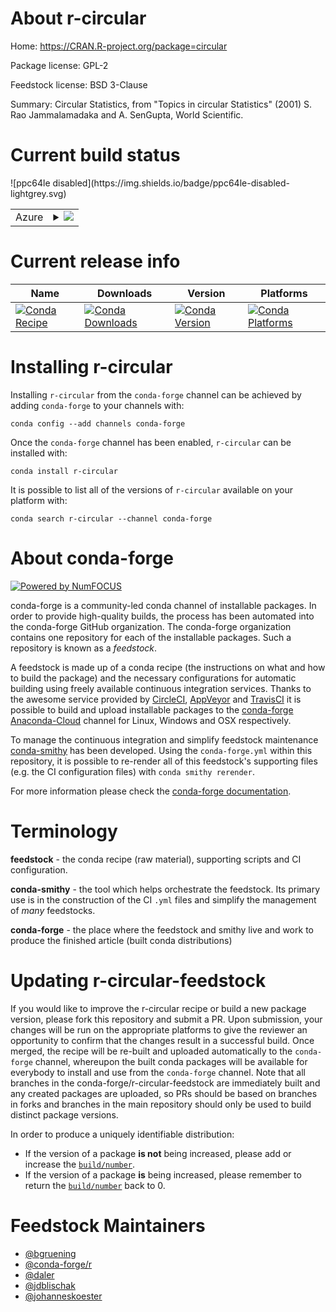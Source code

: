 About r-circular
================

Home: https://CRAN.R-project.org/package=circular

Package license: GPL-2

Feedstock license: BSD 3-Clause

Summary: Circular Statistics, from "Topics in circular Statistics" (2001) S. Rao Jammalamadaka and A. SenGupta, World Scientific.



Current build status
====================


<table>
    
  <tr>
    <td>Azure</td>
    <td>
      <details>
        <summary>
          <a href="https://dev.azure.com/conda-forge/feedstock-builds/_build/latest?definitionId=4189&branchName=master">
            <img src="https://dev.azure.com/conda-forge/feedstock-builds/_apis/build/status/r-circular-feedstock?branchName=master">
          </a>
        </summary>
        <table>
          <thead><tr><th>Variant</th><th>Status</th></tr></thead>
          <tbody><tr>
              <td>linux_r_base3.5.1</td>
              <td>
                <a href="https://dev.azure.com/conda-forge/feedstock-builds/_build/latest?definitionId=4189&branchName=master">
                  <img src="https://dev.azure.com/conda-forge/feedstock-builds/_apis/build/status/r-circular-feedstock?branchName=master&jobName=linux&configuration=linux_r_base3.5.1" alt="variant">
                </a>
              </td>
            </tr><tr>
              <td>linux_r_base3.6</td>
              <td>
                <a href="https://dev.azure.com/conda-forge/feedstock-builds/_build/latest?definitionId=4189&branchName=master">
                  <img src="https://dev.azure.com/conda-forge/feedstock-builds/_apis/build/status/r-circular-feedstock?branchName=master&jobName=linux&configuration=linux_r_base3.6" alt="variant">
                </a>
              </td>
            </tr><tr>
              <td>osx_fortran_compiler_version4r_base3.5.1</td>
              <td>
                <a href="https://dev.azure.com/conda-forge/feedstock-builds/_build/latest?definitionId=4189&branchName=master">
                  <img src="https://dev.azure.com/conda-forge/feedstock-builds/_apis/build/status/r-circular-feedstock?branchName=master&jobName=osx&configuration=osx_fortran_compiler_version4r_base3.5.1" alt="variant">
                </a>
              </td>
            </tr><tr>
              <td>osx_fortran_compiler_version4r_base3.6</td>
              <td>
                <a href="https://dev.azure.com/conda-forge/feedstock-builds/_build/latest?definitionId=4189&branchName=master">
                  <img src="https://dev.azure.com/conda-forge/feedstock-builds/_apis/build/status/r-circular-feedstock?branchName=master&jobName=osx&configuration=osx_fortran_compiler_version4r_base3.6" alt="variant">
                </a>
              </td>
            </tr><tr>
              <td>osx_fortran_compiler_version7r_base3.5.1</td>
              <td>
                <a href="https://dev.azure.com/conda-forge/feedstock-builds/_build/latest?definitionId=4189&branchName=master">
                  <img src="https://dev.azure.com/conda-forge/feedstock-builds/_apis/build/status/r-circular-feedstock?branchName=master&jobName=osx&configuration=osx_fortran_compiler_version7r_base3.5.1" alt="variant">
                </a>
              </td>
            </tr><tr>
              <td>osx_fortran_compiler_version7r_base3.6</td>
              <td>
                <a href="https://dev.azure.com/conda-forge/feedstock-builds/_build/latest?definitionId=4189&branchName=master">
                  <img src="https://dev.azure.com/conda-forge/feedstock-builds/_apis/build/status/r-circular-feedstock?branchName=master&jobName=osx&configuration=osx_fortran_compiler_version7r_base3.6" alt="variant">
                </a>
              </td>
            </tr><tr>
              <td>win_r_base3.5.1</td>
              <td>
                <a href="https://dev.azure.com/conda-forge/feedstock-builds/_build/latest?definitionId=4189&branchName=master">
                  <img src="https://dev.azure.com/conda-forge/feedstock-builds/_apis/build/status/r-circular-feedstock?branchName=master&jobName=win&configuration=win_r_base3.5.1" alt="variant">
                </a>
              </td>
            </tr><tr>
              <td>win_r_base3.6</td>
              <td>
                <a href="https://dev.azure.com/conda-forge/feedstock-builds/_build/latest?definitionId=4189&branchName=master">
                  <img src="https://dev.azure.com/conda-forge/feedstock-builds/_apis/build/status/r-circular-feedstock?branchName=master&jobName=win&configuration=win_r_base3.6" alt="variant">
                </a>
              </td>
            </tr>
          </tbody>
        </table>
      </details>
    </td>
  </tr>
![ppc64le disabled](https://img.shields.io/badge/ppc64le-disabled-lightgrey.svg)
</table>

Current release info
====================

| Name | Downloads | Version | Platforms |
| --- | --- | --- | --- |
| [![Conda Recipe](https://img.shields.io/badge/recipe-r--circular-green.svg)](https://anaconda.org/conda-forge/r-circular) | [![Conda Downloads](https://img.shields.io/conda/dn/conda-forge/r-circular.svg)](https://anaconda.org/conda-forge/r-circular) | [![Conda Version](https://img.shields.io/conda/vn/conda-forge/r-circular.svg)](https://anaconda.org/conda-forge/r-circular) | [![Conda Platforms](https://img.shields.io/conda/pn/conda-forge/r-circular.svg)](https://anaconda.org/conda-forge/r-circular) |

Installing r-circular
=====================

Installing `r-circular` from the `conda-forge` channel can be achieved by adding `conda-forge` to your channels with:

```
conda config --add channels conda-forge
```

Once the `conda-forge` channel has been enabled, `r-circular` can be installed with:

```
conda install r-circular
```

It is possible to list all of the versions of `r-circular` available on your platform with:

```
conda search r-circular --channel conda-forge
```


About conda-forge
=================

[![Powered by NumFOCUS](https://img.shields.io/badge/powered%20by-NumFOCUS-orange.svg?style=flat&colorA=E1523D&colorB=007D8A)](http://numfocus.org)

conda-forge is a community-led conda channel of installable packages.
In order to provide high-quality builds, the process has been automated into the
conda-forge GitHub organization. The conda-forge organization contains one repository
for each of the installable packages. Such a repository is known as a *feedstock*.

A feedstock is made up of a conda recipe (the instructions on what and how to build
the package) and the necessary configurations for automatic building using freely
available continuous integration services. Thanks to the awesome service provided by
[CircleCI](https://circleci.com/), [AppVeyor](https://www.appveyor.com/)
and [TravisCI](https://travis-ci.org/) it is possible to build and upload installable
packages to the [conda-forge](https://anaconda.org/conda-forge)
[Anaconda-Cloud](https://anaconda.org/) channel for Linux, Windows and OSX respectively.

To manage the continuous integration and simplify feedstock maintenance
[conda-smithy](https://github.com/conda-forge/conda-smithy) has been developed.
Using the ``conda-forge.yml`` within this repository, it is possible to re-render all of
this feedstock's supporting files (e.g. the CI configuration files) with ``conda smithy rerender``.

For more information please check the [conda-forge documentation](https://conda-forge.org/docs/).

Terminology
===========

**feedstock** - the conda recipe (raw material), supporting scripts and CI configuration.

**conda-smithy** - the tool which helps orchestrate the feedstock.
                   Its primary use is in the construction of the CI ``.yml`` files
                   and simplify the management of *many* feedstocks.

**conda-forge** - the place where the feedstock and smithy live and work to
                  produce the finished article (built conda distributions)


Updating r-circular-feedstock
=============================

If you would like to improve the r-circular recipe or build a new
package version, please fork this repository and submit a PR. Upon submission,
your changes will be run on the appropriate platforms to give the reviewer an
opportunity to confirm that the changes result in a successful build. Once
merged, the recipe will be re-built and uploaded automatically to the
`conda-forge` channel, whereupon the built conda packages will be available for
everybody to install and use from the `conda-forge` channel.
Note that all branches in the conda-forge/r-circular-feedstock are
immediately built and any created packages are uploaded, so PRs should be based
on branches in forks and branches in the main repository should only be used to
build distinct package versions.

In order to produce a uniquely identifiable distribution:
 * If the version of a package **is not** being increased, please add or increase
   the [``build/number``](https://conda.io/docs/user-guide/tasks/build-packages/define-metadata.html#build-number-and-string).
 * If the version of a package **is** being increased, please remember to return
   the [``build/number``](https://conda.io/docs/user-guide/tasks/build-packages/define-metadata.html#build-number-and-string)
   back to 0.

Feedstock Maintainers
=====================

* [@bgruening](https://github.com/bgruening/)
* [@conda-forge/r](https://github.com/conda-forge/r/)
* [@daler](https://github.com/daler/)
* [@jdblischak](https://github.com/jdblischak/)
* [@johanneskoester](https://github.com/johanneskoester/)

